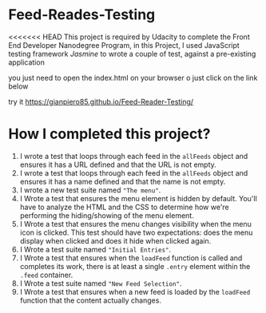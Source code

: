 # Feed-Reades-Testing

<<<<<<< HEAD
This project is required by Udacity to complete the Front End Developer Nanodegree Program,
in this  Project, I used JavaScript testing framework *Jasmine* to wrote a couple of test,
against a pre-existing application

you just need to open the index.html on your browser o just click on the link below

try it https://gianpiero85.github.io/Feed-Reader-Testing/

# How I completed this project?

1. I wrote a test that loops through each feed in the `allFeeds` object and ensures it has a URL defined and that the URL is not empty.
2. I wrote a test that loops through each feed in the `allFeeds` object and ensures it has a name defined and that the name is not empty.
3. I wrote a new test suite named `"The menu"`.
4. I Wrote a test that ensures the menu element is hidden by default. You'll have to analyze the HTML and the CSS to determine how we're performing the hiding/showing of the menu element.
5. I Wrote a test that ensures the menu changes visibility when the menu icon is clicked. This test should have two expectations: does the menu display when clicked and does it hide when clicked again.
6. I Wrote a test suite named `"Initial Entries"`.
7. I Wrote a test that ensures when the `loadFeed` function is called and completes its work, there is at least a single `.entry` element within the `.feed` container.
8. I Wrote a test suite named `"New Feed Selection"`.
9. I Wrote a test that ensures when a new feed is loaded by the `loadFeed` function that the content actually changes.

